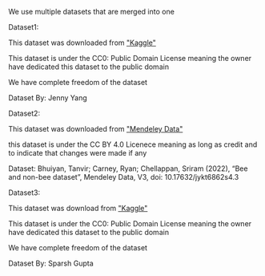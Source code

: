 We use multiple datasets that are merged into one

Dataset1:

This dataset was downloaded from ["Kaggle"](https://www.kaggle.com/datasets/jenny18/honey-bee-annotated-images?resource=download)

This dataset is under the CC0: Public Domain License meaning the owner have dedicated this dataset to the public domain

We have complete freedom of the dataset

Dataset By: Jenny Yang

Dataset2:

This dataset was downloaded from ["Mendeley Data"](https://data.mendeley.com/datasets/jykt6862s4/3)

this dataset is under the CC BY 4.0 Licenece meaning as long as credit and to indicate that changes were made if any

Dataset: Bhuiyan, Tanvir; Carney, Ryan; Chellappan, Sriram (2022), “Bee and non-bee dataset”, Mendeley Data, V3, doi: 10.17632/jykt6862s4.3

Dataset3:

This dataset was download from ["Kaggle"](https://www.kaggle.com/datasets/imsparsh/flowers-dataset/)

This dataset is under the CC0: Public Domain License meaning the owner have dedicated this dataset to the public domain

We have complete freedom of the dataset

Dataset By: Sparsh Gupta